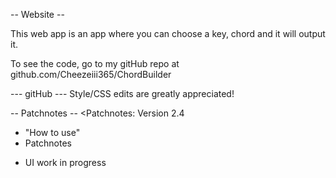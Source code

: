 -- Website --

This web app is an app where you can choose a key, chord and it will output
it. 

To see the code, go to my gitHub repo at github.com/Cheezeiii365/ChordBuilder

--- gitHub ---
Style/CSS edits are greatly appreciated!

-- Patchnotes --
<Patchnotes:
Version 2.4
+ "How to use"
+ Patchnotes
* UI work in progress